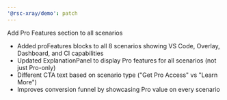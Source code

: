 ```yaml
---
'@rsc-xray/demo': patch
---
```


Add Pro Features section to all scenarios

- Added proFeatures blocks to all 8 scenarios showing VS Code, Overlay, Dashboard, and CI capabilities
- Updated ExplanationPanel to display Pro features for all scenarios (not just Pro-only)
- Different CTA text based on scenario type ("Get Pro Access" vs "Learn More")
- Improves conversion funnel by showcasing Pro value on every scenario
